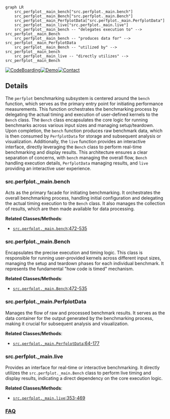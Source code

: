 ```mermaid
graph LR
    src_perfplot__main_bench["src.perfplot._main.bench"]
    src_perfplot__main_Bench["src.perfplot._main.Bench"]
    src_perfplot__main_PerfplotData["src.perfplot._main.PerfplotData"]
    src_perfplot__main_live["src.perfplot._main.live"]
    src_perfplot__main_bench -- "delegates execution to" --> src_perfplot__main_Bench
    src_perfplot__main_bench -- "produces data for" --> src_perfplot__main_PerfplotData
    src_perfplot__main_Bench -- "utilized by" --> src_perfplot__main_bench
    src_perfplot__main_live -- "directly utilizes" --> src_perfplot__main_Bench
```

[![CodeBoarding](https://img.shields.io/badge/Generated%20by-CodeBoarding-9cf?style=flat-square)](https://github.com/CodeBoarding/GeneratedOnBoardings)[![Demo](https://img.shields.io/badge/Try%20our-Demo-blue?style=flat-square)](https://www.codeboarding.org/demo)[![Contact](https://img.shields.io/badge/Contact%20us%20-%20contact@codeboarding.org-lightgrey?style=flat-square)](mailto:contact@codeboarding.org)

## Details

The `perfplot` benchmarking subsystem is centered around the `bench` function, which serves as the primary entry point for initiating performance measurements. This function orchestrates the benchmarking process by delegating the actual timing and execution of user-defined kernels to the `Bench` class. The `Bench` class encapsulates the core logic for running benchmarks across various input sizes and managing setup/teardown. Upon completion, the `bench` function produces raw benchmark data, which is then consumed by `PerfplotData` for storage and subsequent analysis or visualization. Additionally, the `live` function provides an interactive interface, directly leveraging the `Bench` class to perform real-time benchmarking and display results. This architecture ensures a clear separation of concerns, with `bench` managing the overall flow, `Bench` handling execution details, `PerfplotData` managing results, and `live` providing an interactive user experience.

### src.perfplot._main.bench
Acts as the primary facade for initiating benchmarking. It orchestrates the overall benchmarking process, handling initial configuration and delegating the actual timing execution to the `Bench` class. It also manages the collection of results, which are then made available for data processing.


**Related Classes/Methods**:

- <a href="https://github.com/nschloe/perfplot/blob/main/src/perfplot/_main.py#L472-L535" target="_blank" rel="noopener noreferrer">`src.perfplot._main.bench`:472-535</a>


### src.perfplot._main.Bench
Encapsulates the precise execution and timing logic. This class is responsible for running user-provided kernels across different input sizes, managing the setup and teardown phases for each individual benchmark. It represents the fundamental "how code is timed" mechanism.


**Related Classes/Methods**:

- <a href="https://github.com/nschloe/perfplot/blob/main/src/perfplot/_main.py#L472-L535" target="_blank" rel="noopener noreferrer">`src.perfplot._main.Bench`:472-535</a>


### src.perfplot._main.PerfplotData
Manages the flow of raw and processed benchmark results. It serves as the data container for the output generated by the benchmarking process, making it crucial for subsequent analysis and visualization.


**Related Classes/Methods**:

- <a href="https://github.com/nschloe/perfplot/blob/main/src/perfplot/_main.py#L64-L177" target="_blank" rel="noopener noreferrer">`src.perfplot._main.PerfplotData`:64-177</a>


### src.perfplot._main.live
Provides an interface for real-time or interactive benchmarking. It directly utilizes the `src.perfplot._main.Bench` class to perform live timing and display results, indicating a direct dependency on the core execution logic.


**Related Classes/Methods**:

- <a href="https://github.com/nschloe/perfplot/blob/main/src/perfplot/_main.py#L353-L469" target="_blank" rel="noopener noreferrer">`src.perfplot._main.live`:353-469</a>




### [FAQ](https://github.com/CodeBoarding/GeneratedOnBoardings/tree/main?tab=readme-ov-file#faq)